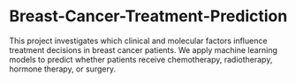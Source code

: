 # Breast-Cancer-Treatment-Prediction
This project investigates which clinical and molecular factors influence treatment decisions in breast cancer patients. We apply machine learning models to predict whether patients receive chemotherapy, radiotherapy, hormone therapy, or surgery. 
